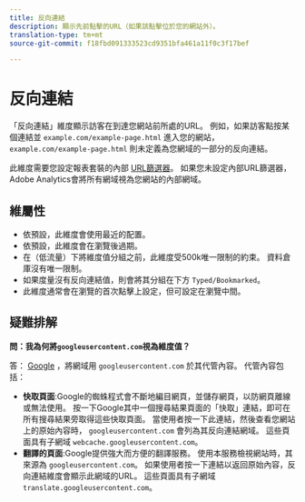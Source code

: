 ```yaml
---
title: 反向連結
description: 顯示先前點擊的URL（如果該點擊位於您的網站外）。
translation-type: tm+mt
source-git-commit: f18fbd091333523cd9351bfa461a11f0c3f17bef

---
```



# 反向連結

「反向連結」維度顯示訪客在到達您網站前所處的URL。 例如，如果訪客點按某個連結並 `example.com/example-page.html` 進入您的網站， `example.com/example-page.html` 則未定義為您網域的一部分的反向連結。

此維度需要您設定報表套裝的內部 [URL篩選器](/help/admin/admin/internal-url-filter-admin.md)。 如果您未設定內部URL篩選器，Adobe Analytics會將所有網域視為您網站的內部網域。

## 維屬性

* 依預設，此維度會使用最近的配置。
* 依預設，此維度會在瀏覽後過期。
* 在（低流量）下將維度值分組之前，此維度受500k唯一限制的約束。 資料倉庫沒有唯一限制。
* 如果度量沒有反向連結值，則會將其分組在下方 `Typed/Bookmarked`。
* 此維度通常會在瀏覽的首次點擊上設定，但可設定在瀏覽中間。

## 疑難排解

**問：我為何將`googleusercontent.com`視為維度值？**

答： [Google](https://about.google/) ，將網域用 `googleusercontent.com` 於其代管內容。 代管內容包括：

* **快取頁面**:Google的蜘蛛程式會不斷地編目網頁，並儲存網頁，以防網頁離線或無法使用。 按一下Google其中一個搜尋結果頁面的「快取」連結，即可在所有搜尋結果旁取得這些快取頁面。 當使用者按一下此連結，然後查看您網站上的原始內容時， `googleusercontent.com` 會列為其反向連結網域。 這些頁面具有子網域 `webcache.googleusercontent.com`。
* **翻譯的頁面**:Google提供強大而方便的翻譯服務。 使用本服務檢視網站時，其來源為 `googleusercontent.com`。 如果使用者按一下連結以返回原始內容，反向連結維度會顯示此網域的URL。 這些頁面具有子網域 `translate.googleusercontent.com`。
